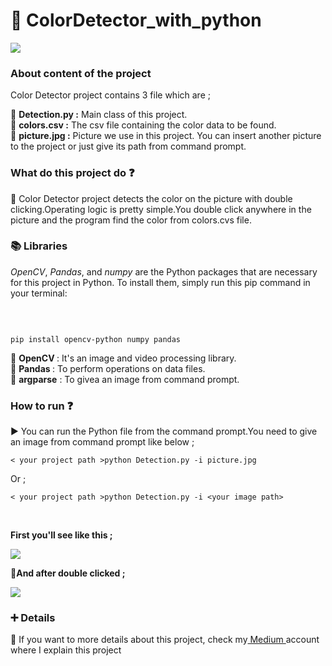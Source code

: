 # :mag_right: ColorDetector_with_python <br>

<img src="https://www.pnglib.com/wp-content/uploads/2020/01/holi-color-backgroundture_5e13a861582e6.png" wifth=100%/>

###  About content of the project  <br>

Color Detector project contains 3 file which are ; <br>

:small_orange_diamond: <b>Detection.py :</b> Main class of this project. 
  <br>
:small_orange_diamond: <b>colors.csv :</b> The csv file containing the color data to be found.
  <br>
:small_orange_diamond: <b>picture.jpg :</b> Picture we use  in this project. You can insert another picture to the project or just give its path from command prompt. 
  <br>


###  What do this project do :question: <br>
:radio_button: Color Detector project detects the color on the picture with double clicking.Operating logic is pretty simple.You double click anywhere in the picture and the program find the color from colors.cvs file.

### :books: Libraries
   <em>OpenCV</em>, <em>Pandas</em>, and<em> numpy</em> are the Python packages that are necessary for this project in Python. To install them, simply run this pip command in your terminal:

<br>

```` 

pip install opencv-python numpy pandas

````
:small_blue_diamond: <b> OpenCV </b> : It's an image and video processing library. <br>
:small_blue_diamond: <b> Pandas </b> : To perform operations on data files. <br>
:small_blue_diamond: <b> argparse</b> : To givea an image from command prompt. <br>
 
  
###  How to run :question: <br>
  
  :arrow_forward: You can run the Python file from the command prompt.You need to give an image from command prompt like below ;
  ```` 
  < your project path >python Detection.py -i picture.jpg
  ```` 
  
  Or ;
   ```` 
  < your project path >python Detection.py -i <your image path>
   ```` 
   
   <br>
   
 <b>First you'll see like this ; </b>
   
   
   <img src="https://user-images.githubusercontent.com/64840495/140634791-c8e00140-4307-49a2-b43a-7c66c146b2eb.PNG"/>
   
   <br>
   
   :arrow_down_small:<b>And after double clicked ; </b>
   
  <img src="https://user-images.githubusercontent.com/64840495/140634875-0ce3d1d8-5c7e-43fd-a058-05ac8262c97d.PNG"/>


   
  ### :heavy_plus_sign: Details
  
  :link: If you want to more details about this project, check my<a href="https://medium.com/p/da166b2af6ee/edit"> Medium </a> account where I explain this project
